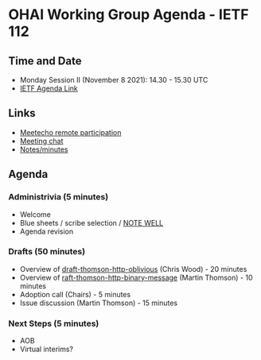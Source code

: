 # OHAI Working Group Agenda - IETF 112

## Time and Date
* Monday Session II (November 8 2021): 14.30 - 15.30 UTC 
* [IETF Agenda Link](https://datatracker.ietf.org/meeting/112/agenda/?show=ohai)

## Links
* [Meetecho remote participation](https://meetings.conf.meetecho.com/ietf112/?group=ohai&short=&item=1)
* [Meeting chat](xmpp:ohai@jabber.ietf.org?join) 
* [Notes/minutes](https://codimd.ietf.org/notes-ietf-112-ohai) 

## Agenda

### Administrivia (5 minutes)
* Welcome
* Blue sheets / scribe selection / [NOTE WELL](https://www.ietf.org/about/note-well.html) 
* Agenda revision

### Drafts (50 minutes)
* Overview of [draft-thomson-http-oblivious](https://datatracker.ietf.org/doc/draft-thomson-ohai-ohttp/) (Chris Wood) - 20 minutes
* Overview of [raft-thomson-http-binary-message]() (Martin Thomson) - 10 minutes
* Adoption call (Chairs) - 5 minutes
* Issue discussion (Martin Thomson) - 15 minutes

### Next Steps (5 minutes)
* AOB
* Virtual interims?
